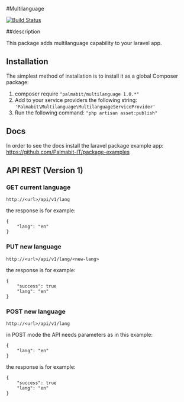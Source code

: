 #Multilanguage

[![Build Status](https://travis-ci.org/Palmabit-IT/multilanguage.png)](https://travis-ci.org/Palmabit-IT/multilanguage)

##description

This package adds multilanguage capability to your laravel app.

## Installation

The simplest method of installation is to install it as a global Composer package:

1. composer require `"palmabit/multilanguage 1.0.*"`
2. Add to your service providers the following string: `'Palmabit\Multilanguage\MultilanguageServiceProvider'`
3. Run the following command: `"php artisan asset:publish"`


## Docs

In order to see the docs install the laravel package example app: https://github.com/Palmabit-IT/package-examples


## API REST (Version 1)

### GET current language

    http://<url>/api/v1/lang

the response is for example:

    {
        "lang": "en"
    }

### PUT new language

    http://<url>/api/v1/lang/<new-lang>

the response is for example:

    {
        "success": true
        "lang": "en"
    }

### POST new language

    http://<url>/api/v1/lang

in POST mode the API needs parameters as in this example:

    {
        "lang": "en"
    }

the response is for example:

    {
        "success": true
        "lang": "en"
    }
